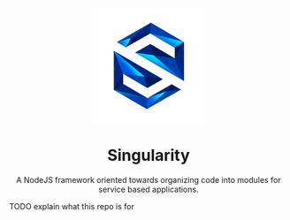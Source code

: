 <div align="center">
  <a href="https://github.com/singularityjs/Singularity">
    <img width="200" heigth="200" src="https://github.com/singularityjs/Assets/blob/master/logo.png?raw=true">
  </a>

  <h1>Singularity</h1>

  <p>A NodeJS framework oriented towards organizing code into modules for service based applications.</p>
</div>

TODO explain what this repo is for
